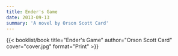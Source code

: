```yaml
---
title: Ender's Game
date: 2013-09-13
summary: 'A novel by Orson Scott Card'
---
```


{{< booklist/book
title="Ender's Game"
author="Orson Scott Card"
cover="cover.jpg"
format="Print" >}}
